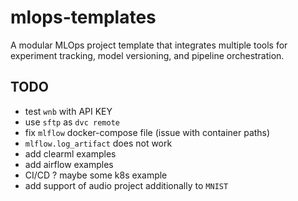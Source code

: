 # mlops-templates
A modular MLOps project template that integrates multiple tools for experiment tracking, model versioning, and pipeline orchestration.

## TODO
- test `wnb` with API KEY
- use `sftp` as `dvc remote`
- fix `mlflow` docker-compose file (issue with container paths)
- `mlflow.log_artifact` does not work
- add clearml examples
- add airflow examples
- CI/CD ? maybe some k8s example
- add support of audio project additionally to `MNIST`